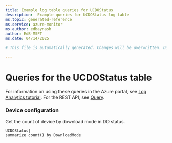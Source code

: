 ```yaml
---
title: Example log table queries for UCDOStatus
description:  Example queries for UCDOStatus log table
ms.topic: generated-reference
ms.service: azure-monitor
ms.author: edbaynash
author: EdB-MSFT
ms.date: 04/14/2025

# This file is automatically generated. Changes will be overwritten. Do not change this file directly. 

---
```


# Queries for the UCDOStatus table

For information on using these queries in the Azure portal, see [Log Analytics tutorial](/azure/azure-monitor/logs/log-analytics-tutorial). For the REST API, see [Query](/rest/api/loganalytics/query).


### Device configuration  


Get the count of device by download mode in DO status.  

```query
UCDOStatus| 
summarize count() by DownloadMode
```

